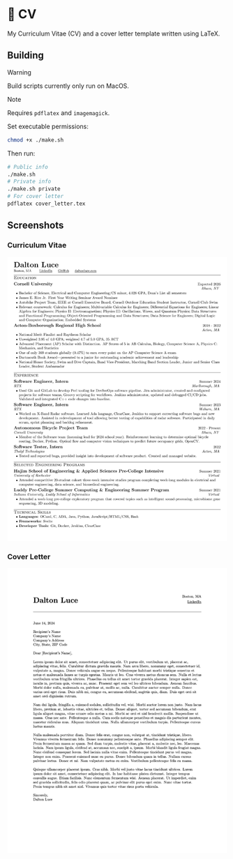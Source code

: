 # 📄 CV

My Curriculum Vitae (CV) and a cover letter template written using LaTeX.

## Building

> [!WARNING]
> Build scripts currently only run on MacOS.

> [!NOTE]
> Requires `pdflatex` and `imagemagick`.

Set executable permissions:

```bash
chmod +x ./make.sh
```

Then run:

```bash
# Public info
./make.sh
# Private info
./make.sh private
# For cover letter
pdflatex cover_letter.tex
```

## Screenshots

### Curriculum Vitae

![CV Image](./assets/cv.png)

### Cover Letter

![Cover Letter Image](./assets/cover_letter.png)
